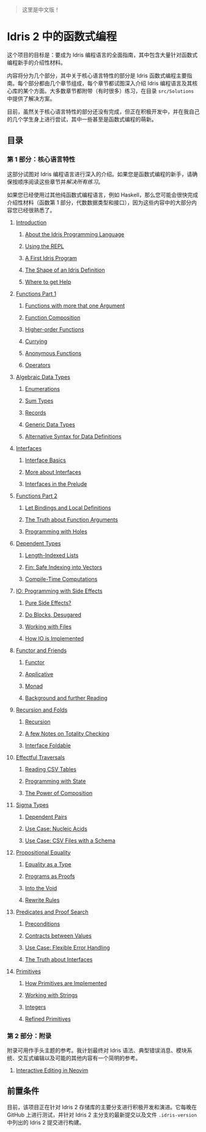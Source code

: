 > 这里是中文版！

# Idris 2 中的函数式编程



这个项目的目标是：要成为 Idris 编程语言的全面指南，其中包含大量针对函数式编程新手的介绍性材料。

内容将分为几个部分，其中关于核心语言特性的部分是 Idris 函数式编程主要指南。每个部分都由几个章节组成，每个章节都试图深入介绍 Idris 编程语言及其核心库的某个方面。大多数章节都附带（有时很多）练习，在目录 `src/Solutions` 中提供了解决方案。

目前，虽然关于核心语言特性的部分还没有完成，但正在积极开发中，并在我自己的几个学生身上进行尝试，其中一些甚至是函数式编程的萌新。

## 目录

### 第 1 部分：核心语言特性

这部分试图对 Idris 编程语言进行深入的介绍。如果您是函数式编程的新手，请确保按顺序阅读这些章节并*解决所有练习*。

如果您已经使用过其他纯函数式编程语言，例如 Haskell，那么您可能会很快完成介绍性材料（函数第 1 部分，代数数据类型和接口），因为这些内容中的大部分内容您已经很熟悉了。

1. [Introduction](src/Tutorial/Intro.md)

   1. [About the Idris Programming Language](src/Tutorial/Intro.md#about-the-idris-programming-language)

   2. [Using the REPL](src/Tutorial/Intro.md#using-the-repl)

   3. [A First Idris Program](src/Tutorial/Intro.md#a-first-idris-program)

   4. [The Shape of an Idris Definition](src/Tutorial/Intro.md#the-shape-of-an-idris-definition)

   5. [Where to get Help](src/Tutorial/Intro.md#where-to-get-help)

2. [Functions Part 1](src/Tutorial/Functions1.md)

   1. [Functions with more that one Argument](src/Tutorial/Functions1.md#functions-with-more-that-one-argument)

   2. [Function Composition](src/Tutorial/Functions1.md#function-composition)

   3. [Higher-order Functions](src/Tutorial/Functions1.md#higher-order-functions)

   4. [Currying](src/Tutorial/Functions1.md#currying)

   5. [Anonymous Functions](src/Tutorial/Functions1.md#anonymous-functions)

   6. [Operators](src/Tutorial/Functions1.md#operators)

3. [Algebraic Data Types](src/Tutorial/DataTypes.md)

   1. [Enumerations](src/Tutorial/DataTypes.md#enumerations)

   2. [Sum Types](src/Tutorial/DataTypes.md#sum-types)

   3. [Records](src/Tutorial/DataTypes.md#records)

   4. [Generic Data Types](src/Tutorial/DataTypes.md#generic-data-types)

   5. [Alternative Syntax for Data Definitions](src/Tutorial/DataTypes.md#alternative-syntax-for-data-definitions)

4. [Interfaces](src/Tutorial/Interfaces.md)

   1. [Interface Basics](src/Tutorial/Interfaces.md#interface-basics)

   2. [More about Interfaces](src/Tutorial/Interfaces.md#more-about-interfaces)

   3. [Interfaces in the Prelude](src/Tutorial/Interfaces.md#interfaces-in-the-prelude)

5. [Functions Part 2](src/Tutorial/Functions2.md)

   1. [Let Bindings and Local Definitions](src/Tutorial/Functions2.md#let-bindings-and-local-definitions)

   2. [The Truth about Function Arguments](src/Tutorial/Functions2.md#the-truth-about-function-arguments)

   3. [Programming with Holes](src/Tutorial/Functions2.md#programming-with-holes)

6. [Dependent Types](src/Tutorial/Dependent.md)

   1. [Length-Indexed Lists](src/Tutorial/Dependent.md#length-indexed-lists)

   2. [Fin: Safe Indexing into Vectors](src/Tutorial/Dependent.md#fin-safe-indexing-into-vectors)

   3. [Compile-Time Computations](src/Tutorial/Dependent.md#compile-time-computations)

7. [IO: Programming with Side Effects](src/Tutorial/IO.md)

   1. [Pure Side Effects?](src/Tutorial/IO.md#pure-side-effects)

   2. [Do Blocks, Desugared](src/Tutorial/IO.md#do-blocks-desugared)

   3. [Working with Files](src/Tutorial/IO.md#working-with-files)

   4. [How IO is Implemented](src/Tutorial/IO.md#how-io-is-implemented)

8. [Functor and Friends](src/Tutorial/Functor.md)

   1. [Functor](src/Tutorial/Functor.md#functor)

   2. [Applicative](src/Tutorial/Functor.md#applicative)

   3. [Monad](src/Tutorial/Functor.md#monad)

   4. [Background and further Reading](src/Tutorial/Functor.md#background-and-further-reading)

9. [Recursion and Folds](src/Tutorial/Folds.md)

   1. [Recursion](src/Tutorial/Folds.md#recursion)

   2. [A few Notes on Totality Checking](src/Tutorial/Folds.md#a-few-notes-on-totality-checking)

   3. [Interface Foldable](src/Tutorial/Folds.md#interface-foldable)

10. [Effectful Traversals](src/Tutorial/Traverse.md)

    1. [Reading CSV Tables](src/Tutorial/Traverse.md#reading-csv-tables)

    2. [Programming with State](src/Tutorial/Traverse.md#programming-with-state)

    3. [The Power of Composition](src/Tutorial/Traverse.md#the-power-of-composition)

11. [Sigma Types](src/Tutorial/DPair.md)

    1. [Dependent Pairs](src/Tutorial/DPair.md#dependent-pairs)

    2. [Use Case: Nucleic Acids](src/Tutorial/DPair.md#use-case-nucleic-acids)

    3. [Use Case: CSV Files with a Schema](src/Tutorial/DPair.md#use-case-csv-files-with-a-schema)

12. [Propositional Equality](src/Tutorial/Eq.md)

    1. [Equality as a Type](src/Tutorial/Eq.md#equality-as-a-type)

    2. [Programs as Proofs](src/Tutorial/Eq.md#programs-as-proofs)

    3. [Into the Void](src/Tutorial/Eq.md#into-the-void)

    4. [Rewrite Rules](src/Tutorial/Eq.md#rewrite-rules)

13. [Predicates and Proof Search](src/Tutorial/Predicates.md)

    1. [Preconditions](src/Tutorial/Predicates.md#preconditions)

    2. [Contracts between Values](src/Tutorial/Predicates.md#contracts-between-values)

    3. [Use Case: Flexible Error Handling](src/Tutorial/Predicates.md#use-case-flexible-error-handling)

    4. [The Truth about Interfaces](src/Tutorial/Predicates.md#the-truth-about-interfaces)

14. [Primitives](src/Tutorial/Prim.md)

    1. [How Primitives are Implemented](src/Tutorial/Prim.md#how-primitives-are-implemented)

    2. [Working with Strings](src/Tutorial/Prim.md#working-with-strings)

    3. [Integers](src/Tutorial/Prim.md#integers)

    4. [Refined Primitives](src/Tutorial/Prim.md#refined-primitives)


### 第 2 部分：附录

附录可用作手头主题的参考。我计划最终对 Idris 语法、典型错误消息、模块系统、交互式编辑以及可能的其他内容有一个简明的参考。

1. [Interactive Editing in Neovim](src/Appendices/Neovim.md)


## 前置条件

目前，该项目正在针对 Idris 2 存储库的主要分支进行积极开发和演进。它每晚在 GitHub 上进行测试，并针对 Idris 2 主分支的最新提交以及文件 `.idris-version` 中列出的 Idris 2 提交进行构建。
